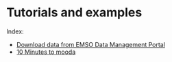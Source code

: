 # Tutorials and examples

Index:

* [Download data from EMSO Data Management Portal](download_emso.ipynb)
* [10 Minutes to mooda](https://nbviewer.jupyter.org/github/rbardaji/mooda/blob/master/docs/examples/10_Minutes_to_mooda.ipynb)
